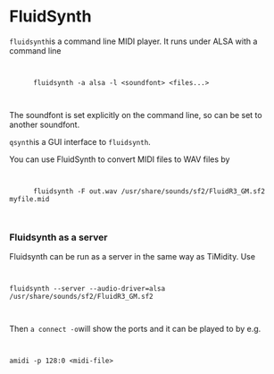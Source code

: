#  FluidSynth 


 `fluidsynth`is a command line MIDI player.
      It runs under ALSA with a command line
```

	
	  fluidsynth -a alsa -l <soundfont> <files...>
	
      
```
The soundfont is set explicitly on the command line, so can be
      set to another soundfont.


 `qsynth`is a GUI interface to
 `fluidsynth`.

You can use FluidSynth to convert MIDI files to WAV files by
```

	
	  fluidsynth -F out.wav /usr/share/sounds/sf2/FluidR3_GM.sf2 myfile.mid
	
      
```


###  Fluidsynth as a server 

Fluidsynth can be run as a server in the same way as TiMidity.
      Use
```

	
fluidsynth --server --audio-driver=alsa /usr/share/sounds/sf2/FluidR3_GM.sf2
	
      
```
Then
 `a connect -o`will show the ports and it can
      be played to by e.g.
```

	
amidi -p 128:0 <midi-file>
	
      
```


